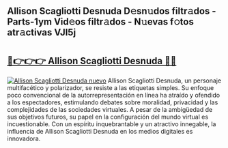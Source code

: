 ## Allison Scagliotti Desnuda D𝚎sn𝚞dos filtr𝚊dos - Parts-1ym Vid𝚎os filtr𝚊dos - N𝚞evas f𝚘tos atr𝚊ctivas VJI5j

# <h2><a href="http://mbcep5.tromn.icu/?c=Allison+Scagliotti+Desnuda">🔗👉👉👉 Allison Scagliotti Desnuda 🔗🔗</a></h2>

[![Allison Scagliotti Desnuda nuevo](https://i.imgur.com/pEAQMta.gif)](http://mbcep5.tromn.icu/?c=Allison+Scagliotti+Desnuda)
Allison Scagliotti Desnuda, un personaje multifacético y polarizador, se resiste a las etiquetas simples. Su enfoque poco convencional de la autorrepresentación en línea ha atraído y ofendido a los espectadores, estimulando debates sobre moralidad, privacidad y las complejidades de las sociedades virtuales. A pesar de la ambigüedad de sus objetivos futuros, su papel en la configuración del mundo virtual es incuestionable. Con un espíritu inquebrantable y un atractivo innegable, la influencia de Allison Scagliotti Desnuda en los medios digitales es innovadora.
